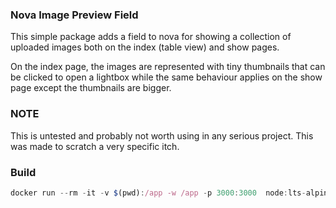 ### Nova Image Preview Field

This simple package adds a field to nova for showing a collection of uploaded images both on the index (table view) and show pages.

On the index page, the images are represented with tiny thumbnails that can be clicked to open a lightbox while the same behaviour applies on the show page except the thumbnails are bigger.

### NOTE
This is untested and probably not worth using in any serious project. This was made to scratch a very specific itch.


### Build
```js
docker run --rm -it -v $(pwd):/app -w /app -p 3000:3000  node:lts-alpine npm run prod
```
